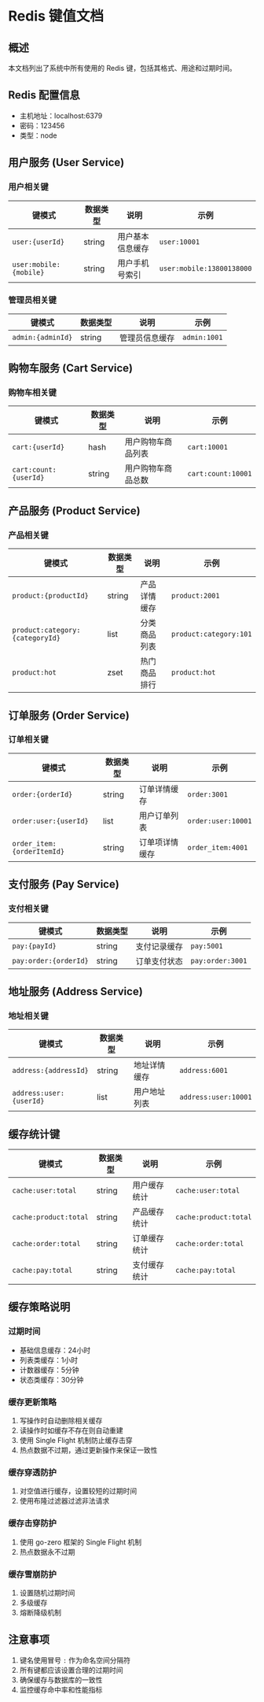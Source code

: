 # Redis 键值文档

## 概述
本文档列出了系统中所有使用的 Redis 键，包括其格式、用途和过期时间。

## Redis 配置信息
- 主机地址：localhost:6379
- 密码：123456
- 类型：node

## 用户服务 (User Service)

### 用户相关键
| 键模式 | 数据类型 | 说明 | 示例 |
|-------|---------|------|------|
| `user:{userId}` | string | 用户基本信息缓存 | `user:10001` |
| `user:mobile:{mobile}` | string | 用户手机号索引 | `user:mobile:13800138000` |

### 管理员相关键
| 键模式 | 数据类型 | 说明 | 示例 |
|-------|---------|------|------|
| `admin:{adminId}` | string | 管理员信息缓存 | `admin:1001` |

## 购物车服务 (Cart Service)

### 购物车相关键
| 键模式 | 数据类型 | 说明 | 示例 |
|-------|---------|------|------|
| `cart:{userId}` | hash | 用户购物车商品列表 | `cart:10001` |
| `cart:count:{userId}` | string | 用户购物车商品总数 | `cart:count:10001` |

## 产品服务 (Product Service)

### 产品相关键
| 键模式 | 数据类型 | 说明 | 示例 |
|-------|---------|------|------|
| `product:{productId}` | string | 产品详情缓存 | `product:2001` |
| `product:category:{categoryId}` | list | 分类商品列表 | `product:category:101` |
| `product:hot` | zset | 热门商品排行 | `product:hot` |

## 订单服务 (Order Service)

### 订单相关键
| 键模式 | 数据类型 | 说明 | 示例 |
|-------|---------|------|------|
| `order:{orderId}` | string | 订单详情缓存 | `order:3001` |
| `order:user:{userId}` | list | 用户订单列表 | `order:user:10001` |
| `order_item:{orderItemId}` | string | 订单项详情缓存 | `order_item:4001` |

## 支付服务 (Pay Service)

### 支付相关键
| 键模式 | 数据类型 | 说明 | 示例 |
|-------|---------|------|------|
| `pay:{payId}` | string | 支付记录缓存 | `pay:5001` |
| `pay:order:{orderId}` | string | 订单支付状态 | `pay:order:3001` |

## 地址服务 (Address Service)

### 地址相关键
| 键模式 | 数据类型 | 说明 | 示例 |
|-------|---------|------|------|
| `address:{addressId}` | string | 地址详情缓存 | `address:6001` |
| `address:user:{userId}` | list | 用户地址列表 | `address:user:10001` |

## 缓存统计键
| 键模式 | 数据类型 | 说明 | 示例 |
|-------|---------|------|------|
| `cache:user:total` | string | 用户缓存统计 | `cache:user:total` |
| `cache:product:total` | string | 产品缓存统计 | `cache:product:total` |
| `cache:order:total` | string | 订单缓存统计 | `cache:order:total` |
| `cache:pay:total` | string | 支付缓存统计 | `cache:pay:total` |

## 缓存策略说明

### 过期时间
- 基础信息缓存：24小时
- 列表类缓存：1小时
- 计数器缓存：5分钟
- 状态类缓存：30分钟

### 缓存更新策略
1. 写操作时自动删除相关缓存
2. 读操作时如缓存不存在则自动重建
3. 使用 Single Flight 机制防止缓存击穿
4. 热点数据不过期，通过更新操作来保证一致性

### 缓存穿透防护
1. 对空值进行缓存，设置较短的过期时间
2. 使用布隆过滤器过滤非法请求

### 缓存击穿防护
1. 使用 go-zero 框架的 Single Flight 机制
2. 热点数据永不过期

### 缓存雪崩防护
1. 设置随机过期时间
2. 多级缓存
3. 熔断降级机制

## 注意事项
1. 键名使用冒号 `:` 作为命名空间分隔符
2. 所有键都应该设置合理的过期时间
3. 确保缓存与数据库的一致性
4. 监控缓存命中率和性能指标 